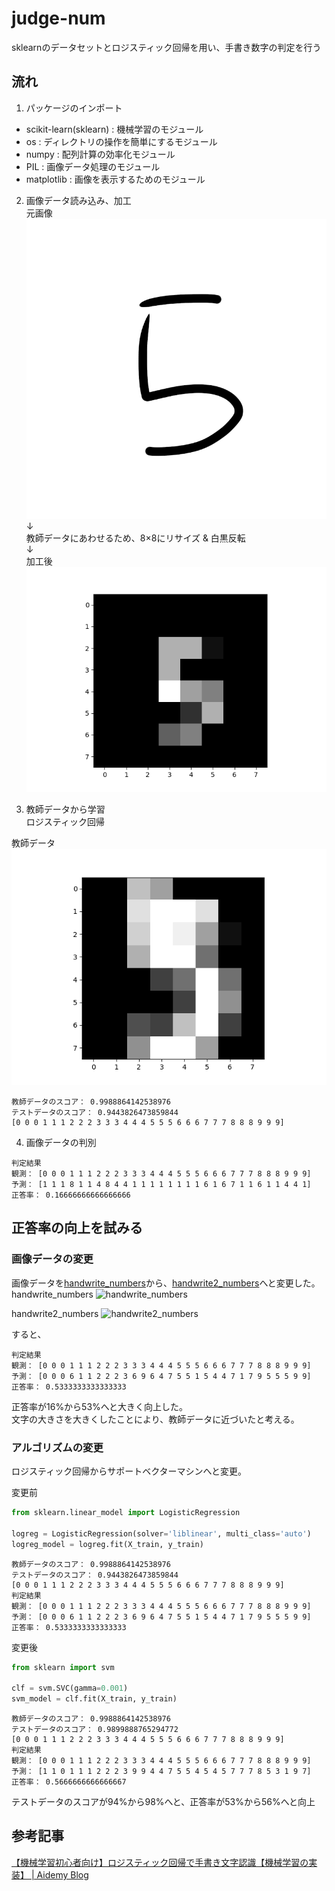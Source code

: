 # judge-num
sklearnのデータセットとロジスティック回帰を用い、手書き数字の判定を行う

## 流れ
1. パッケージのインポート  
  - scikit-learn(sklearn) : 機械学習のモジュール
  - os : ディレクトリの操作を簡単にするモジュール
  - numpy : 配列計算の効率化モジュール
  - PIL : 画像データ処理のモジュール
  - matplotlib : 画像を表示するためのモジュール

2. 画像データ読み込み、加工  
  元画像
  ![](/handwrite_numbers/5_1.png)
  ↓  
  教師データにあわせるため、8×8にリサイズ & 白黒反転  
  ↓  
  加工後
  ![](/edited_numbers/edited_5_1.png)

3. 教師データから学習  
  ロジスティック回帰  

  教師データ  
  ![](/sklearn_numbers/sklearn_5.png)
  ```
  教師データのスコア： 0.9988864142538976
  テストデータのスコア： 0.9443826473859844
  [0 0 0 1 1 1 2 2 2 3 3 3 4 4 4 5 5 5 6 6 6 7 7 7 8 8 8 9 9 9]
  ```

4. 画像データの判別  
  ```
  判定結果
  観測： [0 0 0 1 1 1 2 2 2 3 3 3 4 4 4 5 5 5 6 6 6 7 7 7 8 8 8 9 9 9]
  予測： [1 1 1 8 1 1 4 8 4 4 1 1 1 1 1 1 1 1 6 1 6 7 1 1 6 1 1 4 4 1]
  正答率： 0.16666666666666666
  ```

## 正答率の向上を試みる
### 画像データの変更
画像データを[handwrite_numbers](/handwrite_numbers)から、[handwrite2_numbers](/handwrite2_numbers)へと変更した。  
handwrite_numbers
![handwrite_numbers](https://user-images.githubusercontent.com/20394831/61168931-9f6b6500-a590-11e9-98c2-5d480997476e.png)

handwrite2_numbers
![handwrite2_numbers](https://user-images.githubusercontent.com/20394831/61168932-a1cdbf00-a590-11e9-9431-1f62ba2ef6da.png)

すると、
```
判定結果
観測： [0 0 0 1 1 1 2 2 2 3 3 3 4 4 4 5 5 5 6 6 6 7 7 7 8 8 8 9 9 9]
予測： [0 0 0 6 1 1 2 2 2 3 6 9 6 4 7 5 5 1 5 4 4 7 1 7 9 5 5 5 9 9]
正答率： 0.5333333333333333
```
正答率が16%から53%へと大きく向上した。  
文字の大きさを大きくしたことにより、教師データに近づいたと考える。

### アルゴリズムの変更
ロジスティック回帰からサポートベクターマシンへと変更。  

変更前
```python
from sklearn.linear_model import LogisticRegression

logreg = LogisticRegression(solver='liblinear', multi_class='auto')
logreg_model = logreg.fit(X_train, y_train)
```
```
教師データのスコア： 0.9988864142538976
テストデータのスコア： 0.9443826473859844
[0 0 0 1 1 1 2 2 2 3 3 3 4 4 4 5 5 5 6 6 6 7 7 7 8 8 8 9 9 9]
判定結果
観測： [0 0 0 1 1 1 2 2 2 3 3 3 4 4 4 5 5 5 6 6 6 7 7 7 8 8 8 9 9 9]
予測： [0 0 0 6 1 1 2 2 2 3 6 9 6 4 7 5 5 1 5 4 4 7 1 7 9 5 5 5 9 9]
正答率： 0.5333333333333333
```
変更後
```python
from sklearn import svm

clf = svm.SVC(gamma=0.001)
svm_model = clf.fit(X_train, y_train)
```

```
教師データのスコア： 0.9988864142538976
テストデータのスコア： 0.9899888765294772
[0 0 0 1 1 1 2 2 2 3 3 3 4 4 4 5 5 5 6 6 6 7 7 7 8 8 8 9 9 9]
判定結果
観測： [0 0 0 1 1 1 2 2 2 3 3 3 4 4 4 5 5 5 6 6 6 7 7 7 8 8 8 9 9 9]
予測： [1 1 0 1 1 1 2 2 2 3 9 9 4 4 7 5 5 4 5 4 5 7 7 7 8 5 3 1 9 7]
正答率： 0.5666666666666667
```
テストデータのスコアが94%から98%へと、正答率が53%から56%へと向上

## 参考記事
[【機械学習初心者向け】ロジスティック回帰で手書き文字認識【機械学習の実装】 | Aidemy Blog](https://blog.aidemy.net/entry/2017/07/11/214635)
